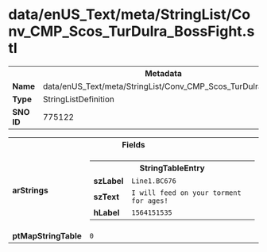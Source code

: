 <h1>data/enUS_Text/meta/StringList/Conv_CMP_Scos_TurDulra_BossFight.stl</h1><table><tr><th colspan="100%">Metadata</th></tr><tr><td><b>Name</b></td><td>data/enUS_Text/meta/StringList/Conv_CMP_Scos_TurDulra_BossFight.stl</td></tr><tr><td><b>Type</b></td><td>StringListDefinition</td></tr><tr><td><b>SNO ID</b></td><td>775122</td></tr></table>

<table><tr><th colspan="100%">Fields</th></tr><tr><td><b>arStrings</b></td><td><table><tr><th colspan="100%">StringTableEntry</th></tr><tr><td><b>szLabel</b></td><td><code>Line1.BC676</code></td></tr><tr><td><b>szText</b></td><td><code>I will feed on your torment for ages!</code></td></tr><tr><td><b>hLabel</b></td><td><code>1564151535</code></td></tr></table>


</td></tr><tr><td><b>ptMapStringTable</b></td><td><code>0</code></td></tr></table>

